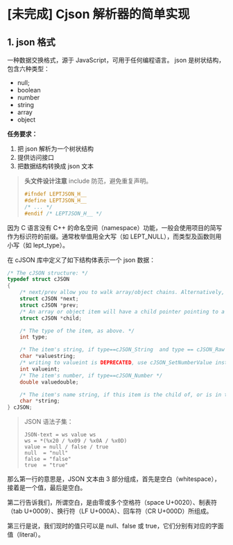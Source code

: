 # [未完成] Cjson 解析器的简单实现


## 1. json 格式

一种数据交换格式，源于 JavaScript，可用于任何编程语言。
json 是树状结构，包含六种类型：

- null;
- boolean
- number
- string
- array
- object

**任务要求：**

1. 把 json 解析为一个树状结构
2. 提供访问接口
3. 把数据结构转换成 json 文本

> **头文件设计注意**
> include 防范，避免重复声明。
>
> ```c
> #ifndef LEPTJSON_H__
> #define LEPTJSON_H__
> /* ... */
> #endif /* LEPTJSON_H__ */
> ```

因为 C 语言没有 C++ 的命名空间（namespace）功能，一般会使用项目的简写作为标识符的前缀。通常枚举值用全大写（如 LEPT_NULL），而类型及函数则用小写（如 lept_type）。

在 cJSON 库中定义了如下结构体表示一个 json 数据：

```c
/* The cJSON structure: */
typedef struct cJSON
{
    /* next/prev allow you to walk array/object chains. Alternatively, use GetArraySize/GetArrayItem/GetObjectItem */
    struct cJSON *next;
    struct cJSON *prev;
    /* An array or object item will have a child pointer pointing to a chain of the items in the array/object. */
    struct cJSON *child;

    /* The type of the item, as above. */
    int type;

    /* The item's string, if type==cJSON_String  and type == cJSON_Raw */
    char *valuestring;
    /* writing to valueint is DEPRECATED, use cJSON_SetNumberValue instead */
    int valueint;
    /* The item's number, if type==cJSON_Number */
    double valuedouble;

    /* The item's name string, if this item is the child of, or is in the list of subitems of an object. */
    char *string;
} cJSON;
```

> JSON 语法子集：
>
> ```text
> JSON-text = ws value ws
> ws = *(%x20 / %x09 / %x0A / %x0D)
> value = null / false / true 
> null  = "null"
> false = "false"
> true  = "true"
> ```

那么第一行的意思是，JSON 文本由 3 部分组成，首先是空白（whitespace），接着是一个值，最后是空白。

第二行告诉我们，所谓空白，是由零或多个空格符（space U+0020）、制表符（tab U+0009）、换行符（LF U+000A）、回车符（CR U+000D）所组成。

第三行是说，我们现时的值只可以是 null、false 或 true，它们分别有对应的字面值（literal）。

